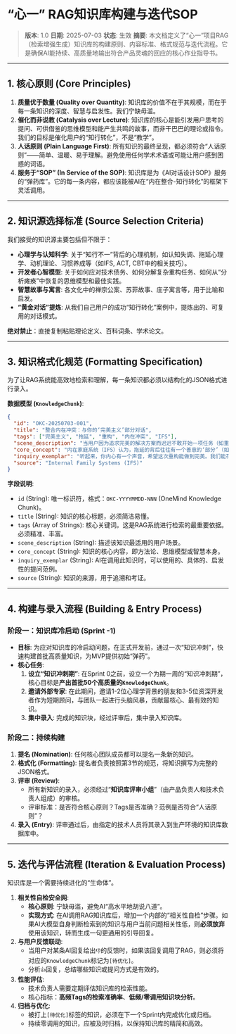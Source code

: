 # “心一” RAG知识库构建与迭代SOP

> **版本**: 1.0
> **日期**: 2025-07-03
> **状态**: 生效
> **摘要**: 本文档定义了“心一”项目RAG（检索增强生成）知识库的构建原则、内容标准、格式规范与迭代流程。它是确保AI能持续、高质量地输出符合产品灵魂的回应的核心作业指导书。

---

## 1. 核心原则 (Core Principles)

1.  **质量优于数量 (Quality over Quantity)**: 知识库的价值不在于其规模，而在于每一条知识的深度、智慧与启发性。我们宁缺毋滥。
2.  **催化而非说教 (Catalysis over Lecture)**: 知识库的核心是能引发用户思考的提问、可供借鉴的思维模型和能产生共鸣的故事，而非干巴巴的理论或指令。我们的目标是催化用户的“知行转化”，不是“教学”。
3.  **人话原则 (Plain Language First)**: 所有知识的最终呈现，都必须符合“人话原则”——简单、温暖、易于理解。避免使用任何学术术语或可能让用户感到困惑的词语。
4.  **服务于“SOP” (In Service of the SOP)**: 知识库是为《AI对话设计SOP》服务的“弹药库”。它的每一条内容，都应该能被AI在“内在整合-知行转化”的框架下灵活调用。

---

## 2. 知识源选择标准 (Source Selection Criteria)

我们接受的知识源主要包括但不限于：

*   **心理学与认知科学**: 关于“知行不一”背后的心理机制，如认知失调、拖延心理学、动机理论、习惯养成等（如IFS, ACT, CBT中的相关技巧）。
*   **开发者心智模型**: 关于如何应对技术债务、如何分解复杂重构任务、如何从“分析瘫痪”中恢复的思维模型和最佳实践。
*   **智慧故事与寓言**: 各文化中的禅宗公案、苏菲故事、庄子寓言等，用于比喻和启发。
*   **“黄金对话”提炼**: 从我们自己用户的成功“知行转化”案例中，提炼出的、可复用的对话模式。

**绝对禁止**：直接复制粘贴理论定义、百科词条、学术论文。

---

## 3. 知识格式化规范 (Formatting Specification)

为了让RAG系统能高效地检索和理解，每一条知识都必须以结构化的JSON格式进行录入。

**数据模型 (`KnowledgeChunk`)**:

```json
{
  "id": "OKC-20250703-001",
  "title": "整合内在冲突：与你的‘完美主义’部分对话",
  "tags": ["完美主义", "拖延", "重构", "内在冲突", "IFS"],
  "scene_description": "当用户因为追求完美的解决方案而迟迟不敢开始一项任务（如重构代码）时，此知识块适用。",
  "core_concept": "内在家庭系统（IFS）认为，拖延的背后往往有一个善意的‘部分’（如‘完美主义’），它害怕你因为做得不够好而受到伤害。整合的关键不是消灭它，而是理解并感谢它的保护，然后邀请它信任你的‘自我’有能力处理不完美。这能极大地化解内在的阻力。",
  "inquiry_exemplar": "听起来，你内心有一个声音，希望这次重构能做到完美。我们能花一点时间，先和这个追求完美的部分聊聊吗？它似乎在努力地保护你免受某些伤害。",
  "source": "Internal Family Systems (IFS)"
}
```

**字段说明**:

*   `id` (String): 唯一标识符，格式：`OKC-YYYYMMDD-NNN` (OneMind Knowledge Chunk)。
*   `title` (String): 知识的核心标题，必须简洁易懂。
*   `tags` (Array of Strings): 核心关键词。这是RAG系统进行检索的最重要依据。必须精准、丰富。
*   `scene_description` (String): 描述该知识最适用的用户场景。
*   `core_concept` (String): 知识的核心内容，即方法论、思维模型或智慧本身。
*   `inquiry_exemplar` (String): AI在调用此知识时，可以使用的、具体的、启发性的提问范例。
*   `source` (String): 知识的来源，用于追溯和考证。

---

## 4. 构建与录入流程 (Building & Entry Process)

### **阶段一：知识库冷启动 (Sprint -1)**

*   **目标**: 为应对知识库的冷启动问题，在正式开发前，通过一次“知识冲刺”，快速构建首批高质量知识，为MVP提供初始“弹药”。
*   **核心任务**:
    1.  **设立“知识冲刺期”**: 在Sprint 0之前，设立一个为期一周的“知识冲刺期”，核心目标是**产出首批50个高质量的`KnowledgeChunk`**。
    2.  **邀请外部专家**: 在此期间，邀请1-2位心理学背景的朋友和3-5位资深开发者作为短期顾问，与团队一起进行头脑风暴，贡献最核心、最有效的知识。
    3.  **集中录入**: 完成的知识块，经过评审后，集中录入知识库。

### **阶段二：持续构建**

1.  **提名 (Nomination)**: 任何核心团队成员都可以提名一条新的知识。
2.  **格式化 (Formatting)**: 提名者负责按照第3节的规范，将知识撰写为完整的JSON格式。
3.  **评审 (Review)**:
    *   所有新知识的录入，必须经过“**知识库评审小组**”（由产品负责人和技术负责人组成）的审核。
    *   评审标准：是否符合核心原则？Tags是否准确？范例是否符合“人话原则”？
4.  **录入 (Entry)**: 评审通过后，由指定的技术人员将其录入到生产环境的知识库数据库中。

---

## 5. 迭代与评估流程 (Iteration & Evaluation Process)

知识库是一个需要持续进化的“生命体”。

1.  **相关性自检安全网**:
    *   **核心原则**: 宁缺毋滥，避免AI“高水平地胡说八道”。
    *   **实现方式**: 在AI调用RAG知识库后，增加一个内部的“相关性自检”步骤。如果AI大模型自身判断检索到的知识与用户当前问题相关性低，则**必须放弃**使用该知识，转而生成一句更通用的引导回复。
2.  **与用户反馈联动**:
    *   当用户对某条AI回复给出`👎`的反馈时，如果该回复调用了RAG，则必须将对应的`KnowledgeChunk`标记为`[待优化]`。
    *   分析`👍`回复，总结哪些知识或提问方式是有效的。
3.  **性能评估**:
    *   技术负责人需要定期评估知识库的检索性能。
    *   核心指标：**高频Tags的检索准确率**、**低频/零调用知识块分析**。
4.  **归档与优化**:
    *   被打上`[待优化]`标签的知识，必须在下一个Sprint内完成优化或归档。
    *   持续零调用的知识，应被及时归档，以保持知识库的精简和高效。